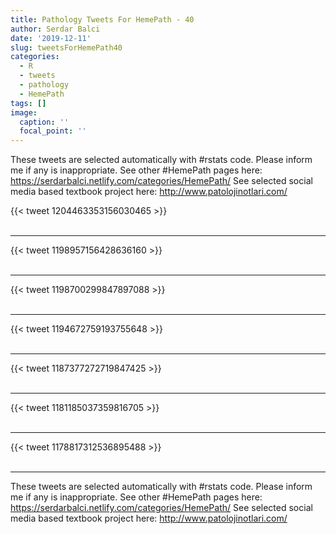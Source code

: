 ```yaml
---
title: Pathology Tweets For HemePath - 40
author: Serdar Balci
date: '2019-12-11'
slug: tweetsForHemePath40
categories:
  - R
  - tweets
  - pathology
  - HemePath
tags: []
image:
  caption: ''
  focal_point: ''
---
```



These tweets are selected automatically with #rstats code. Please inform me if any is inappropriate.
See other #HemePath pages here: https://serdarbalci.netlify.com/categories/HemePath/ 
See selected social media based textbook project here: http://www.patolojinotlari.com/

{{< tweet 1204463353156030465 >}}
<br>
<br>
<hr>
{{< tweet 1198957156428636160 >}}
<br>
<br>
<hr>
{{< tweet 1198700299847897088 >}}
<br>
<br>
<hr>
{{< tweet 1194672759193755648 >}}
<br>
<br>
<hr>
{{< tweet 1187377272719847425 >}}
<br>
<br>
<hr>
{{< tweet 1181185037359816705 >}}
<br>
<br>
<hr>
{{< tweet 1178817312536895488 >}}
<br>
<br>
<hr>


These tweets are selected automatically with #rstats code. Please inform me if any is inappropriate.
See other #HemePath pages here: https://serdarbalci.netlify.com/categories/HemePath/ 
See selected social media based textbook project here: http://www.patolojinotlari.com/
